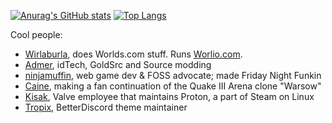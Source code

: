 [![Anurag's GitHub stats](https://github-readme-stats.vercel.app/api?username=bonkmaykrq&show_icons=true&theme=cobalt)](https://github.com/anuraghazra/github-readme-stats)
[![Top Langs](https://github-readme-stats.vercel.app/api/top-langs/?username=bonkmaykrq&layout=compact&show_icons=true&theme=cobalt)](https://github.com/anuraghazra/github-readme-stats)

<!--
**bonkmaykrQ/bonkmaykrQ** is a ✨ _special_ ✨ repository because its `README.md` (this file) appears on your GitHub profile.

Here are some ideas to get you started:

- 🔭 I’m currently working on ...
- 🌱 I’m currently learning ...
- 👯 I’m looking to collaborate on ...
- 🤔 I’m looking for help with ...
- 💬 Ask me about ...
- 📫 How to reach me: ...
- 😄 Pronouns: ...
- ⚡ Fun fact: ...
-->

Cool people:  
- [Wirlaburla](https://github.com/Wirlaburla), does Worlds.com stuff. Runs [Worlio.com](https://worlio.com/about).
- [Admer](https://github.com/Admer456), idTech, GoldSrc and Source modding
- [ninjamuffin](https://github.com/ninjamuffin99), web game dev & FOSS advocate; made Friday Night Funkin
- [Caine](https://github.com/Warfork), making a fan continuation of the Quake III Arena clone "Warsow"
- [Kisak](https://github.com/kisak-valve), Valve employee that maintains Proton, a part of Steam on Linux
- [Tropix](https://github.com/Tropix126), BetterDiscord theme maintainer

